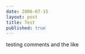 ```yaml
---
date: 2006-07-15
layout: post
title: Test
published: true
---
```

testing comments and the like<img class="posterous_download_image" src="https://blogger.googleusercontent.com/tracker/8109338-115295719277826892?l=www.kinlan.co.uk%2Findex.html" height="1" alt="" width="1" />

